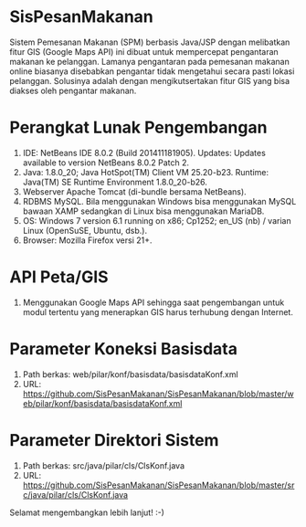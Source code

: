 # SisPesanMakanan
Sistem Pemesanan Makanan (SPM) berbasis Java/JSP dengan melibatkan fitur GIS (Google Maps API) ini dibuat untuk mempercepat pengantaran makanan ke pelanggan. Lamanya pengantaran pada pemesanan makanan online biasanya disebabkan pengantar tidak mengetahui secara pasti lokasi pelanggan. Solusinya adalah dengan mengikutsertakan fitur GIS yang bisa diakses oleh pengantar makanan.

# Perangkat Lunak Pengembangan
1. IDE: NetBeans IDE 8.0.2 (Build 201411181905). Updates: Updates available to version NetBeans 8.0.2 Patch 2.
2. Java: 1.8.0_20; Java HotSpot(TM) Client VM 25.20-b23. Runtime: Java(TM) SE Runtime Environment 1.8.0_20-b26.
3. Webserver Apache Tomcat (di-bundle bersama NetBeans).
4. RDBMS MySQL. Bila menggunakan Windows bisa menggunakan MySQL bawaan XAMP sedangkan di Linux bisa menggunakan MariaDB. 
5. OS: Windows 7 version 6.1 running on x86; Cp1252; en_US (nb) / varian Linux (OpenSuSE, Ubuntu, dsb.).
6. Browser: Mozilla Firefox versi 21+.

# API Peta/GIS
1. Menggunakan Google Maps API sehingga saat pengembangan untuk modul tertentu yang menerapkan GIS harus terhubung dengan Internet.

# Parameter Koneksi Basisdata
1. Path berkas: web/pilar/konf/basisdata/basisdataKonf.xml
2. URL: https://github.com/SisPesanMakanan/SisPesanMakanan/blob/master/web/pilar/konf/basisdata/basisdataKonf.xml

# Parameter Direktori Sistem
1. Path berkas: src/java/pilar/cls/ClsKonf.java
2. URL: https://github.com/SisPesanMakanan/SisPesanMakanan/blob/master/src/java/pilar/cls/ClsKonf.java

Selamat mengembangkan lebih lanjut! :-)
